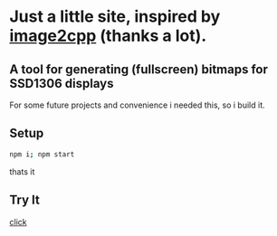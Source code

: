 # Just a little site, inspired by [image2cpp](https://github.com/javl/image2cpp) (thanks a lot).
## A tool for generating (fullscreen) bitmaps for SSD1306 displays
For some future projects and convenience i needed this, so i build it.

## Setup
```bash
npm i; npm start
```
thats it

## Try It
[click](https://koriwi.github.io/ssd1306-bitmap-generator/)
